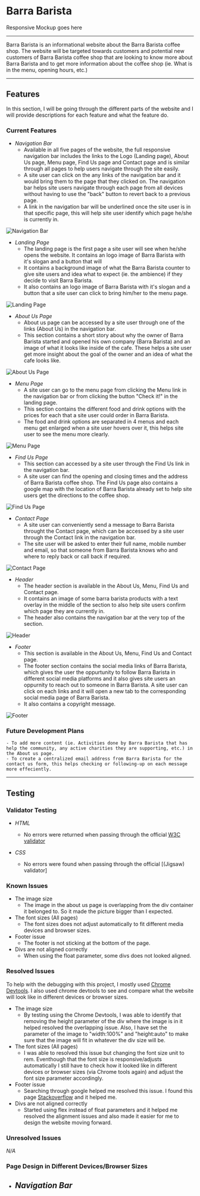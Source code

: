 # Barra Barista

Responsive Mockup goes here

----

Barra Barista is an informational website about the Barra Barista coffee shop. The website will be targeted towards customers and potential new customers of Barra Barista coffee shop that are looking to know more about Barra Barista and to get more information about the coffee shop (ie. What is in the menu, opening hours, etc.)

----

## Features

In this section, I will be going through the different parts of the website and I will provide descriptions for each feature and what the feature do. 

### Current Features

- _Navigation Bar_
    - Available in all five pages of the website, the full responsive navigation bar includes the links to the Logo (Landing page), About Us page, Menu page, Find Us page and Contact page and is similar through all pages to help users navigate through the site easily.
    - A site user can click on the any links of the navigation bar and it would bring them to the page that they clicked on. The navigation bar helps site users navigate through each page from all devices without having to use the "back" button to revert back to a previous page.
    - A link in the navigation bar will be underlined once the site user is in that specific page, this will help site user identify which page he/she is currently in.

![Navigation Bar](/assets/images/navbar.PNG)

- _Landing Page_
    - The landing page is the first page a site user will see when he/she opens the website. It contains an logo image of Barra Barista with it's slogan and a button that will 
    - It contains a background image of what the Barra Barista counter to give site users and idea what to expect (ie. the ambience) if they decide to visit Barra Barista.
    - It also contains an logo image of Barra Barista with it's slogan and a button that a site user can click to bring him/her to the menu page.  

![Landing Page](/assets/images/landingpage.PNG)

- _About Us Page_
    - About us page can be accessed by a site user through one of the links (About Us) in the navigation bar.
    - This section contains a short story about why the owner of Barra Barista started and opened his own company (Barra Barista) and an image of what it looks like inside of the cafe. These helps a site user get more insight about the goal of the owner and an idea of what the cafe looks like.

![About Us Page](/assets/images/about_us_page.PNG)

- _Menu Page_
    - A site user can go to the menu page from clicking the Menu link in the navigation bar or from clicking the button "Check it!" in the landing page.
    - This section contains the different food and drink options with the prices for each that a site user could order in Barra Barista. 
    - The food and drink options are separated in 4 menus and each menu get enlarged when a site user hovers over it, this helps site user to see the menu more clearly.

![Menu Page](/assets/images/menu_page.PNG)

- _Find Us Page_
    - This section can accessed by a site user through the Find Us link in the navigation bar.
    - A site user can find the opening and closing times and the address of Barra Barista coffee shop. The Find Us page also contains a google map with the location of Barra Barista already set to help site users get the directions to the coffee shop. 

![Find Us Page](/assets/images/find_us_page.PNG)

- _Contact Page_
    - A site user can conveniently send a message to Barra Barista throught the Contact page, which can be accessed by a site user through the Contact link in the navigation bar.
    - The site user will be asked to enter their full name, mobile number and email, so that someone from Barra Barista knows who and where to reply back or call back if required.

![Contact Page](/assets/images/contact_page.PNG)

- _Header_
    - The header section is available in the About Us, Menu, Find Us and Contact page.
    - It contains an image of some barra barista products with a text overlay in the middle of the section to also help site users confirm which page they are currently in.
    - The header also contains the navigation bar at the very top of the section.

![Header](/assets/images/header.PNG)

- _Footer_
    - This section is available in the About Us, Menu, Find Us and Contact page. 
    - The footer section contains the social media links of Barra Barista, which gives the user the oppurtunity to follow Barra Barista in different social media platforms and it also gives site users an oppurnity to reach out to someone in Barra Barista. A site user can click on each links and it will open a new tab to the corresponding social media page of Barra Barista.
    - It also contains a copyright message.

![Footer](/assets/images/footer.PNG)

### Future Development Plans
    - To add more content (ie. Activities done by Barra Barista that has help the community, any active charities they are supporting, etc.) in the About us page.
    - To create a centralized email address from Barra Barista for the contact us form, this helps checking or following-up on each message more effeciently.
----

## Testing

### Validator Testing

- _HTML_
    - No errors were returned when passing through the official [W3C validator](https://validator.w3.org/nu/?doc=https%3A%2F%2Fjddelara01.github.io%2Fbarra-barista%2F)

- _CSS_
  - No errors were found when passing through the official [(Jigsaw) validator]

### Known Issues

- The image size
    - The image in the about us page is overlapping from the div container it belonged to. So it made the picture bigger than I expected. 
- The font sizes (All pages)
    - The font sizes does not adjust automatically to fit different media devices and browser sizes.
- Footer issue
    - The footer is not sticking at the bottom of the page.
- Divs are not aligned correctly
    - When using the float parameter, some divs does not looked aligned.

### Resolved Issues
To help with the debugging with this project, I mostly used [Chrome Devtools](https://developer.chrome.com/docs/devtools/). I also used chrome devtools to see and compare what the website will look like in different devices or browser sizes.

- The image size
    - By testing using the Chrome Devtools, I was able to identify that removing the height parameter of the div where the image is in it helped resolved the overlapping issue. Also, I have set the parameter of the image to "width:100%" and "height:auto" to make sure that the image will fit in whatever the div size will be.
- The font sizes (All pages)
    - I was able to resolved this issue but changing the font size unit to rem. Eventhough that the font size is responsive/adjusts automatically I still have to check how it looked like in different devices or browser sizes (via Chrome tools again) and adjust the font size parameter accordingly.
- Footer issue
    - Searching through google helped me resolved this issue. I found this page [Stackoverflow](https://stackoverflow.com/questions/14427703/footer-not-sticking-to-bottom) and it helped me.
- Divs are not aligned correctly
    - Started using flex instead of float parameters and it helped me resolved the alignment issues and also made it easier for me to design the website moving forward.

### Unresolved Issues
_N/A_

### Page Design in Different Devices/Browser Sizes

- _Navigation Bar_
    -

